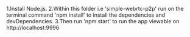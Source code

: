 1.Install Node.js.
2.Within this folder i.e 'simple-webrtc-p2p' run on the terminal
  command 'npm install' to install the dependencies and devDependencies.
3.Then run 'npm start' to run the app viewable on http://localhost:9996

